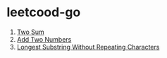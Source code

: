 # leetcood-go

1. [Two Sum](code/two_sum.go)
2. [Add Two Numbers](code/add_two_numbers.go)
3. [Longest Substring Without Repeating Characters](code/longest_substring_without_repeating_characters.go)
